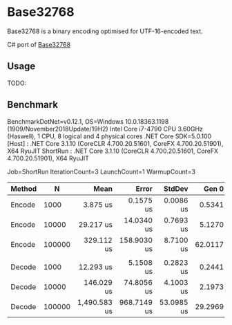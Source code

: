 # Base32768

Base32768 is a binary encoding optimised for UTF-16-encoded text.

C# port of [Base32768](https://github.com/qntm/base32768)

## Usage

TODO:

## Benchmark

BenchmarkDotNet=v0.12.1, OS=Windows 10.0.18363.1198 (1909/November2018Update/19H2)
Intel Core i7-4790 CPU 3.60GHz (Haswell), 1 CPU, 8 logical and 4 physical cores
.NET Core SDK=5.0.100
  [Host]   : .NET Core 3.1.10 (CoreCLR 4.700.20.51601, CoreFX 4.700.20.51901), X64 RyuJIT
  ShortRun : .NET Core 3.1.10 (CoreCLR 4.700.20.51601, CoreFX 4.700.20.51901), X64 RyuJIT

Job=ShortRun  IterationCount=3  LaunchCount=1
WarmupCount=3

| Method |      N |         Mean |       Error |     StdDev |   Gen 0 |   Gen 1 |   Gen 2 | Allocated |
|------- |------- |-------------:|------------:|-----------:|--------:|--------:|--------:|----------:|
| Encode |   1000 |     3.875 us |   0.1575 us |  0.0086 us |  0.5341 |       - |       - |   2.19 KB |
| Encode |  10000 |    29.217 us |  14.0340 us |  0.7693 us |  5.1270 |  0.0305 |       - |  20.94 KB |
| Encode | 100000 |   329.112 us | 158.9030 us |  8.7100 us | 62.0117 | 62.0117 | 62.0117 |  208.9 KB |
|        |        |              |             |            |         |         |         |           |
| Decode |   1000 |    12.293 us |   5.1508 us |  0.2823 us |  0.2441 |       - |       - |      1 KB |
| Decode |  10000 |   146.029 us |  74.8056 us |  4.1003 us |  2.1973 |       - |       - |   9.79 KB |
| Decode | 100000 | 1,490.583 us | 968.7149 us | 53.0985 us | 29.2969 | 29.2969 | 29.2969 |  97.68 KB |